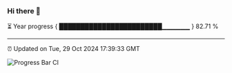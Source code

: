 ### Hi there 👋

⏳ Year progress { ████████████████████████▁▁▁▁▁▁ } 82.71 %

---

⏰ Updated on Tue, 29 Oct 2024 17:39:33 GMT

![Progress Bar CI](https://github.com/IshwaranRudhara/GIT-ACTION/workflows/Progress%20Bar%20CI/badge.svg)
